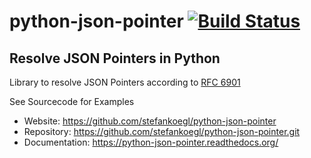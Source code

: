 python-json-pointer [![Build Status](https://secure.travis-ci.org/stefankoegl/python-json-pointer.png?branch=master)](https://travis-ci.org/stefankoegl/python-json-pointer)
===================

Resolve JSON Pointers in Python
-------------------------------

Library to resolve JSON Pointers according to
[RFC 6901](http://tools.ietf.org/html/rfc6901)

See Sourcecode for Examples
* Website: https://github.com/stefankoegl/python-json-pointer
* Repository: https://github.com/stefankoegl/python-json-pointer.git
* Documentation: https://python-json-pointer.readthedocs.org/
